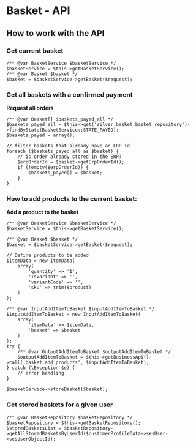 #  Basket - API 

## How to work with the API

### Get current basket

``` 
/** @var BasketService $basketService */
$basketService = $this->getBasketService();
/** @var Basket $basket */
$basket = $basketService->getBasket($request);
```

### Get all baskets with a confirmed payment

**Request all orders**

``` 
/** @var Basket[] $baskets_payed_all */
$baskets_payed_all = $this->get('silver_basket.basket_repository')->findByState(BasketService::STATE_PAYED);
$baskets_payed = array();

// filter baskets that already have an ERP id
foreach ($baskets_payed_all as $basket) {
    // is order already stored in the ERP?
    $erpOrderId = $basket->getErpOrderId();
    if (!empty($erpOrderId)) {
        $baskets_payed[] = $basket;
    }
}
```

### How to add products to the current basket:

**Add a product to the basket**

``` 
/** @var BasketService $basketService */
$basketService = $this->getBasketService();

/** @var Basket $basket */
$basket = $basketService->getBasket($request);
 
// Define products to be added 
$itemData = new ItemData(
    array(
        'quantity' => '1',
        'isVariant' => '',
        'variantCode' => '',
        'sku' => trim($product)
    )
);

/** @var InputAddItemToBasket $inputAddItemToBasket */
$inputAddItemToBasket = new InputAddItemToBasket(
    array(
        'itemData' => $itemData,
        'basket' => $basket
    )
);
try {
    /** @var OutputAddItemToBasket $outputAddItemToBasket */
    $outputAddItemToBasket = $this->getBusinessApi()->call('basket.add_products', $inputAddItemToBasket);
} catch (\Exception $e) {
    // error handling 
}
 
$basketService->storeBasket($basket);
```

### Get stored baskets for a given user

``` 
/** @var BasketRepository $basketRepository */
$basketRepository = $this->getBasketRepository();
$storedBasketsList = $basketRepository->getAllStoredBasketsByUserId($customerProfileData->sesUser->sesUserObjectId);
```

